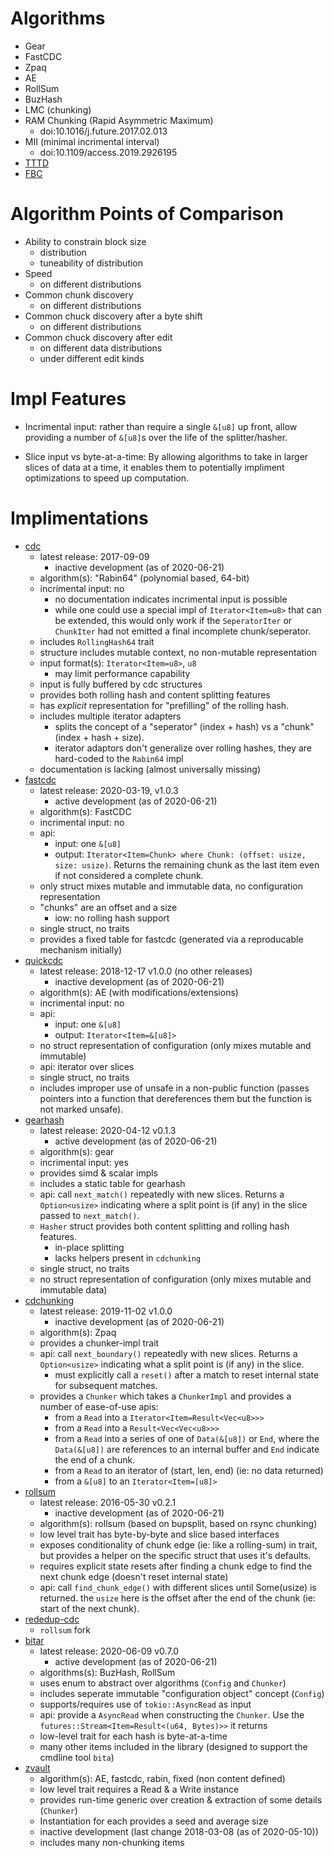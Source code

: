 
# Algorithms

 - Gear
 - FastCDC
 - Zpaq
 - AE
 - RollSum
 - BuzHash
 - LMC (chunking)
 - RAM Chunking (Rapid  Asymmetric  Maximum)
   - doi:10.1016/j.future.2017.02.013 
 - MII (minimal incrimental interval)
   - doi:10.1109/access.2019.2926195 
 - [TTTD](https://scholarworks.sjsu.edu/cgi/viewcontent.cgi?referer=&httpsredir=1&article=1041&context=etd_projects)
 - [FBC](doi:10.1109/mascots.2010.37)

# Algorithm Points of Comparison

 - Ability to constrain block size
   - distribution
   - tuneability of distribution
 - Speed
   - on different distributions
 - Common chunk discovery
   - on different distributions
 - Common chuck discovery after a byte shift
   - on different distributions
 - Common chuck discovery after edit
   - on different data distributions
   - under different edit kinds

# Impl Features

 - Incrimental input: rather than require a single `&[u8]` up front, allow
   providing a number of `&[u8]`s over the life of the splitter/hasher.

 - Slice input vs byte-at-a-time: By allowing algorithms to take in larger
   slices of data at a time, it enables them to potentially impliment
   optimizations to speed up computation.

# Implimentations

 - [cdc](https://lib.rs/crates/cdc)
   - latest release: 2017-09-09
     - inactive development (as of 2020-06-21)
   - algorithm(s): "Rabin64" (polynomial based, 64-bit)
   - incrimental input: no
     - no documentation indicates incrimental input is possible
     - while one could use a special impl of `Iterator<Item=u8>` that can be
       extended, this would only work if the `SeperatorIter` or `ChunkIter` had
       not emitted a final incomplete chunk/seperator.
   - includes `RollingHash64` trait
   - structure includes mutable context, no non-mutable representation
   - input format(s): `Iterator<Item=u8>`, `u8`
     - may limit performance capability
   - input is fully buffered by cdc structures
   - provides both rolling hash and content splitting features
   - has _explicit_ representation for "prefilling" of the rolling hash.
   - includes multiple iterator adapters
     - splits the concept of a "seperator" (index + hash) vs a "chunk" (index +
       hash + size).
     - iterator adaptors don't generalize over rolling hashes, they are
       hard-coded to the `Rabin64` impl
   - documentation is lacking (almost universally missing)
 - [fastcdc](https://lib.rs/crates/fastcdc)
   - latest release: 2020-03-19, v1.0.3
     - active development (as of 2020-06-21)
   - algorithm(s): FastCDC
   - incrimental input: no
   - api:
     - input: one `&[u8]`
     - output: `Iterator<Item=Chunk> where Chunk: (offset: usize, size:
       usize)`. Returns the remaining chunk as the last item even if not
       considered a complete chunk.
   - only struct mixes mutable and immutable data, no configuration representation
   - "chunks" are an offset and a size
     - iow: no rolling hash support
   - single struct, no traits
   - provides a fixed table for fastcdc (generated via a reproducable mechanism initially)
 - [quickcdc](https://lib.rs/crates/quickcdc)
   - latest release: 2018-12-17 v1.0.0 (no other releases)
     - inactive development (as of 2020-06-21)
   - algorithm(s): AE (with modifications/extensions)
   - incrimental input: no
   - api:
     - input: one `&[u8]`
     - output: `Iterator<Item=&[u8]>`
   - no struct representation of configuration (only mixes mutable and immutable)
   - api: iterator over slices
   - single struct, no traits
   - includes improper use of unsafe in a non-public function (passes pointers
     into a function that dereferences them but the function is not marked
     unsafe).
 - [gearhash](https://lib.rs/crates/gearhash)
   - latest release: 2020-04-12 v0.1.3
     - active development (as of 2020-06-21)
   - algorithm(s): gear
   - incrimental input: yes
   - provides simd & scalar impls
   - includes a static table for gearhash
   - api: call `next_match()` repeatedly with new slices. Returns a
     `Option<usize>` indicating where a split point is (if any) in the slice
     passed to `next_match()`.
   - `Hasher` struct provides both content splitting and rolling hash features.
     - in-place splitting
     - lacks helpers present in `cdchunking`
   - single struct, no traits
   - no struct representation of configuration (only mixes mutable and immutable data)
 - [cdchunking](https://lib.rs/crates/cdchunking)
   - latest release: 2019-11-02 v1.0.0
     - inactive development (as of 2020-06-21)
   - algorithm(s): Zpaq
   - provides a chunker-impl trait
   - api: call `next_boundary()` repeatedly with new slices. Returns a
     `Option<usize>` indicating what a split point is (if any) in the slice.
     - must explicitly call a `reset()` after a match to reset internal state
       for subsequent matches.
   - provides a `Chunker` which takes a `ChunkerImpl` and provides a number of ease-of-use apis:
     - from a `Read` into a `Iterator<Item=Result<Vec<u8>>>`
     - from a `Read` into a `Result<Vec<Vec<u8>>>`
     - from a `Read` into a series of one of `Data(&[u8])` or `End`, where the
       `Data(&[u8])` are references to an internal buffer and `End` indicate
       the end of a chunk.
     - from a `Read` to an iterator of (start, len, end) (ie: no data returned)
     - from a `&[u8]` to an `Iterator<Item=[u8]>`
 - [rollsum](https://lib.rs/crates/rollsum)
   - latest release: 2016-05-30 v0.2.1
     - inactive development (as of 2020-06-21)
   - algorithm(s): rollsum (based on bupsplit, based on rsync chunking)
   - low level trait has byte-by-byte and slice based interfaces
   - exposes conditionality of chunk edge (ie: like a rolling-sum) in trait,
     but provides a helper on the specific struct that uses it's defaults.
   - requires explicit state resets after finding a chunk edge to find the next
     chunk edge (doesn't reset internal state)
   - api: call `find_chunk_edge()` with different slices until Some(usize) is
     returned. the `usize` here is the offset after the end of the chunk (ie:
     start of the next chunk).
 - [rededup-cdc](https://lib.rs/crates/rdedup-cdc)
   - `rollsum` fork
 - [bitar](https://lib.rs/crates/bitar)
   - latest release: 2020-06-09 v0.7.0
     - active development (as of 2020-06-21)
   - algorithms(s): BuzHash, RollSum
   - uses enum to abstract over algorithms (`Config` and `Chunker`)
   - includes seperate immutable "configuration object" concept (`Config`)
   - supports/requires use of `tokio::AsyncRead` as input
   - api: provide a `AsyncRead` when constructing the `Chunker`. Use the
     `futures::Stream<Item=Result<(u64, Bytes)>>` it returns
   - low-level trait for each hash is byte-at-a-time
   - many other items included in the library (designed to support the cmdline tool `bita`)
 - [zvault](https://github.com/dswd/zvault)
   - algorithm(s): AE, fastcdc, rabin, fixed (non content defined)
   - low level trait requires a Read & a Write instance
   - provides run-time generic over creation & extraction of some details (`Chunker`)
   - Instantiation for each provides a seed and average size
   - inactive development (last change 2018-03-08 (as of 2020-05-10))
   - includes many non-chunking items

